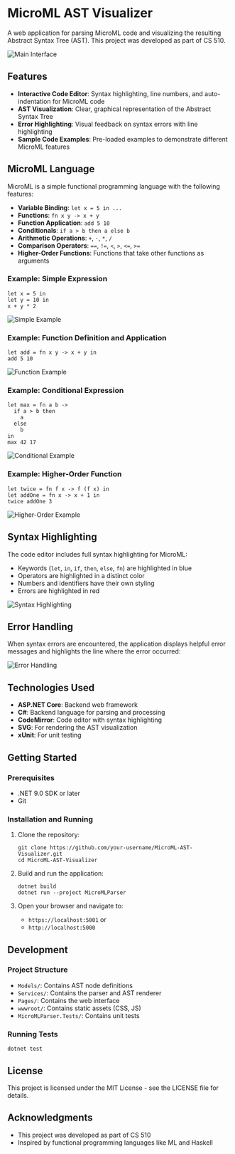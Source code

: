 # MicroML AST Visualizer

A web application for parsing MicroML code and visualizing the resulting Abstract Syntax Tree (AST). This project was developed as part of CS 510.

![Main Interface](screenshots/main-interface.png)

## Features

- **Interactive Code Editor**: Syntax highlighting, line numbers, and auto-indentation for MicroML code
- **AST Visualization**: Clear, graphical representation of the Abstract Syntax Tree
- **Error Highlighting**: Visual feedback on syntax errors with line highlighting
- **Sample Code Examples**: Pre-loaded examples to demonstrate different MicroML features

## MicroML Language

MicroML is a simple functional programming language with the following features:

- **Variable Binding**: `let x = 5 in ...`
- **Functions**: `fn x y -> x + y`
- **Function Application**: `add 5 10`
- **Conditionals**: `if a > b then a else b`
- **Arithmetic Operations**: `+`, `-`, `*`, `/`
- **Comparison Operators**: `==`, `!=`, `<`, `>`, `<=`, `>=`
- **Higher-Order Functions**: Functions that take other functions as arguments

### Example: Simple Expression

```
let x = 5 in
let y = 10 in
x + y * 2
```

![Simple Example](screenshots/simple-example.png)

### Example: Function Definition and Application

```
let add = fn x y -> x + y in
add 5 10
```

![Function Example](screenshots/function-example.png)

### Example: Conditional Expression

```
let max = fn a b ->
  if a > b then
    a
  else
    b
in
max 42 17
```

![Conditional Example](screenshots/conditional-example.png)

### Example: Higher-Order Function

```
let twice = fn f x -> f (f x) in
let addOne = fn x -> x + 1 in
twice addOne 3
```

![Higher-Order Example](screenshots/higher-order-example.png)

## Syntax Highlighting

The code editor includes full syntax highlighting for MicroML:

- Keywords (`let`, `in`, `if`, `then`, `else`, `fn`) are highlighted in blue
- Operators are highlighted in a distinct color
- Numbers and identifiers have their own styling
- Errors are highlighted in red

![Syntax Highlighting](screenshots/syntax-highlighting.png)

## Error Handling

When syntax errors are encountered, the application displays helpful error messages and highlights the line where the error occurred:

![Error Handling](screenshots/error-handling.png)

## Technologies Used

- **ASP.NET Core**: Backend web framework
- **C#**: Backend language for parsing and processing
- **CodeMirror**: Code editor with syntax highlighting
- **SVG**: For rendering the AST visualization
- **xUnit**: For unit testing

## Getting Started

### Prerequisites
- .NET 9.0 SDK or later
- Git

### Installation and Running

1. Clone the repository:
   ```
   git clone https://github.com/your-username/MicroML-AST-Visualizer.git
   cd MicroML-AST-Visualizer
   ```

2. Build and run the application:
   ```
   dotnet build
   dotnet run --project MicroMLParser
   ```

3. Open your browser and navigate to:
   - `https://localhost:5001` or
   - `http://localhost:5000`

## Development

### Project Structure

- `Models/`: Contains AST node definitions
- `Services/`: Contains the parser and AST renderer
- `Pages/`: Contains the web interface
- `wwwroot/`: Contains static assets (CSS, JS)
- `MicroMLParser.Tests/`: Contains unit tests

### Running Tests

```
dotnet test
```

## License

This project is licensed under the MIT License - see the LICENSE file for details.

## Acknowledgments

- This project was developed as part of CS 510
- Inspired by functional programming languages like ML and Haskell